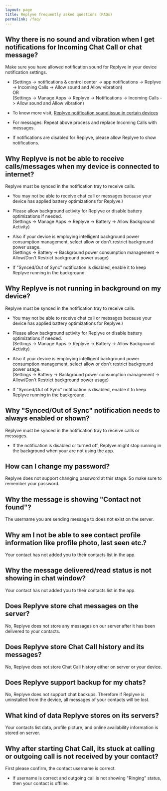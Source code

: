 ```yaml
---
layout: page
title: Replyve frequently asked questions (FAQs)
permalink: /faq/
---
```


## Why there is no sound and vibration when I get notifications for Incoming Chat Call or chat message?
Make sure you have allowed notification sound for Replyve in your device notification settings.
* (Settings -> notifications & control center -> app notifications -> Replyve -> Incoming Calls -> Allow sound and Allow vibration)\
OR\
(Settings -> Manage Apps -> Replyve -> Notifications -> Incoming Calls -> Allow sound and Allow vibration)

* To know more visit, [Replyve notification sound issue in certain devices](https://replyve.github.io/notification-sound-issues/)

* For messages:
Repeat above process and replace Incoming Calls with messages.

* If notifications are disabled for Replyve, please allow Replyve to show notifications.

## Why Replyve is not be able to receive calls/messages when my device is connected to internet?
Replyve must be synced in the notification tray to receive calls.
* You may not be able to receive chat call or messages because your device has applied battery optimizations for Replyve.\
* Please allow background activity for Replyve or disable battery optimizations if needed.\
(Settings -> Manage Apps -> Replyve -> Battery -> Allow Background Activity)

* Also if your device is employing intelligent background power consumption management, select allow or don't restrict background power usage.\
(Settings -> Battery -> Background power consumption management -> Allow/Don't Restrict background power usage)

* If "Synced/Out of Sync" notification is disabled, enable it to keep Replyve running in the background.

## Why Replyve is not running in background on my device?
Replyve must be synced in the notification tray to receive calls.
* You may not be able to receive chat call or messages because your device has applied battery optimizations for Replyve.\
* Please allow background activity for Replyve or disable battery optimizations if needed.\
(Settings -> Manage Apps -> Replyve -> Battery -> Allow Background Activity)

* Also if your device is employing intelligent background power consumption management, select allow or don't restrict background power usage.\
(Settings -> Battery -> Background power consumption management -> Allow/Don't Restrict background power usage)

* If "Synced/Out of Sync" notification is disabled, enable it to keep Replyve running in the background.

## Why "Synced/Out of Sync" notification needs to always enabled or shown?
Replyve must be synced in the notification tray to receive calls or messages.

* If the notification is disabled or turned off, Replyve might stop running in the background when your are not using the app.

## How can I change my password?
Replyve does not support changing password at this stage. So make sure to remember your password.

## Why the message is showing "Contact not found"?
The username you are sending message to does not exist on the server.

## Why am I not be able to see contact profile information like profile photo, last seen etc.?
Your contact has not added you to their contacts list in the app.

## Why the message delivered/read status is not showing in chat window?
Your contact has not added you to their contacts list in the app.

## Does Replyve store chat messages on the server?
No, Replyve does not store any messages on our server after it has been delivered to your contacts.

## Does Replyve store Chat Call history and its messages?
No, Replyve does not store Chat Call history either on server or your device.

## Does Replyve support backup for my chats?
No, Replyve does not support chat backups. Therefore if Replyve is uninstalled from the device, all messages of your contacts will be lost.

## What kind of data Replyve stores on its servers?
Your contacts list data, profile picture, and online availability information is stored on server.

## Why after starting Chat Call, its stuck at calling or outgoing call is not received by your contact?
First please confirm, the contact username is correct.
* If username is correct and outgoing call is not showing "Ringing" status, then your contact is offline.
